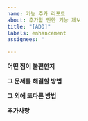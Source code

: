 ```yaml
---
name: 기능 추가 리포트
about: 추가할 만한 기능 제보
title: "[ADD]"
labels: enhancement
assignees: ''

---
```


**어떤 점이 불편한지**


**그 문제를 해결할 방법**


**그 외에 또다른 방법**


**추가사항**

